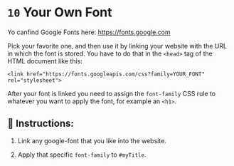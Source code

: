 # `10` Your Own Font

Yo canfind Google Fonts here: https://fonts.google.com

Pick your favorite one, and then use it by linking your website with the URL in which the font is stored. You have to do that in the `<head>` tag of the HTML document like this:

```Plain/Text
<link href="https://fonts.googleapis.com/css?family=YOUR_FONT" rel="stylesheet">
```

After your font is linked you need to assign the `font-family` CSS rule to whatever you want to apply the font, for example an `<h1>`.

## 📝 Instructions:

1. Link any google-font that you like into the website.

2. Apply that specific `font-family` to `#myTitle`.

